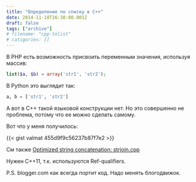 ```yaml
---
title: "Определение по списку в C++"
date: 2014-11-18T16:38:00.001Z
draft: false
tags: ["archive"]
# filename: "cpp-tolist"
# catigories: []
---
```


В PHP есть возможность присвоить переменным значения, используя массив:

```php
list($a, $b) = array('str1', 'str2');
```

В Python это выглядит так:

```python
a, b = ['str1', 'str2']
```

А вот в C++ такой языковой конструкции нет. Но это совершенно не проблема, потому что ее можно сделать самому.

Вот что у меня получилось:

{{< gist valmat 455d9f9c56237b87f7e2 >}}

<!-- ```cpp
/**
 * This is a helper class.
 * It can be used only inside the function ListInitializer tolist(Args&& ...args)
 * ListInitializer list(Args&& ...args)
 * In all other cases, use it not possible
 * size is the number of arguments with which the constructor was called
 */
template<typename DataType, unsigned size>
class ListInitializer
{
public:

    /**
     * Assignment operator
     * Ref-qualified forbids such things:
     * ListInitializer c(a,b);
     * c = arr;
     * You can only use this form:
     * ListInitializer(a,b) = arr;
     * VecType must be convertable to DataType
     */
    template<typename ContainerType>
    ListInitializer& operator=(ContainerType&& arr) &&
    {
        auto it = arr.begin(), itend = arr.end();
        unsigned i = 0;
        while(it != itend && i < size) {
            *parr[i] = *it;
            ++it;
            ++i;
        }
        return *this;
    }

    /**
     * Deleted constructors. Forbids such things:
     * tolist q(a,b,c,d,e),w(a,b,c,d,e);
     * w = q;
     * You can only use this form:
     * tolist(a,b,c,d,e) = arr;
     */
    ListInitializer(const ListInitializer& that) = delete;
    ListInitializer() = delete;

private:
    /**
     * Constructor with one argument
     */
    explicit ListInitializer(DataType& arg)
    {
        helper(0, arg);
    }

    /**
     * Constructor with a variable (>1) number of arguments
     * You can use any number of arguments of type DataType in the constructor.
     * tolist(a,b,c,d) = arr;
     * tolist(a,b) = arr;
     */
    template<typename... Args>
    ListInitializer(DataType& arg0, Args&... args)
    {
        helper(0, arg0, args...);
    }

    /**
     * Move constructor
     */
    ListInitializer(ListInitializer&& that)
    {
        for(unsigned i = 0; i < size; ++i) {
            parr[i] = that.parr[i];
            that.parr[i] = nullptr;
        }
    }

    /**
     * Helper method.
     * Allows to initialize the list of any number of arguments.
     * Alternately, one by one makes pointers to the arguments into the internal array.
     */
    template<typename... Args>
    void helper(int ind, DataType& arg0, Args&... args)
    {
        helper(ind, arg0);
        helper(++ind, args...);
    }

    /**
     * Helper method.
     */
    void helper(int ind, DataType& arg0)
    {
        parr[ind] = &arg0;
    }

    template<typename T, typename... Args>
    friend ListInitializer<T, sizeof...(Args)+1> tolist(T& arg0, Args&... args);

    // Internal array of pointers to pointers to arguments
    DataType* parr[size];
};

template<typename DataType, typename... Args>
ListInitializer<DataType, sizeof...(Args)+1> tolist(DataType& arg0, Args&... args)
{
    return ListInitializer<DataType, sizeof...(Args)+1>(arg0, args...);
}

// Check
#include <iostream>
#include <vector>
int main()
{

    std::vector<std::string> arr{"str1", "str2", "str3", "str4", "str5", "str6"};
    std::string a, b, c, d, e;

    tolist(b) = arr;
    std::cout << std::endl << a << " " << b << " " << c << " " << d << " " << e << std::endl;

    tolist(a, b, c, d, e) = arr;
    std::cout << std::endl << a << " " << b << " " << c << " " << d << " " << e << std::endl;

    return 0;
}

/*
 * g++ tolist.cpp -std=c++11 && ./a.out
 * or 
 * clang++ tolist.cpp -std=c++11 && ./a.out
 *
 * |output:
 * | str1
 * |
 * |str1 str2 str3 str4 str5
 *
 */
``` -->

См также [Optimized string concatenation: strjoin.cpp](https://gist.github.com/valmat/fdb37d1b741d5c12336d)

Нужен C++11, т.к. используются Ref-qualifiers.

P.S. blogger.com как всегда портит код. Надо менять блогодвижок.


